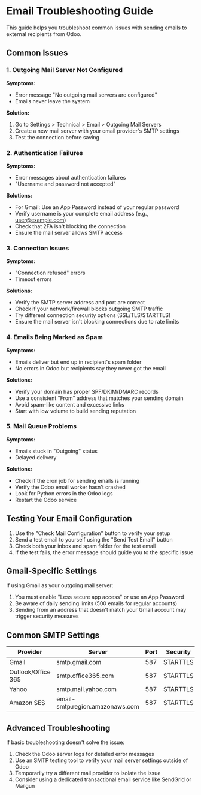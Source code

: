 # Email Troubleshooting Guide

This guide helps you troubleshoot common issues with sending emails to external recipients from Odoo.

## Common Issues

### 1. Outgoing Mail Server Not Configured

**Symptoms:**

- Error message "No outgoing mail servers are configured"
- Emails never leave the system

**Solution:**

1. Go to Settings > Technical > Email > Outgoing Mail Servers
2. Create a new mail server with your email provider's SMTP settings
3. Test the connection before saving

### 2. Authentication Failures

**Symptoms:**

- Error messages about authentication failures
- "Username and password not accepted"

**Solutions:**

- For Gmail: Use an App Password instead of your regular password
- Verify username is your complete email address (e.g., user@example.com)
- Check that 2FA isn't blocking the connection
- Ensure the mail server allows SMTP access

### 3. Connection Issues

**Symptoms:**

- "Connection refused" errors
- Timeout errors

**Solutions:**

- Verify the SMTP server address and port are correct
- Check if your network/firewall blocks outgoing SMTP traffic
- Try different connection security options (SSL/TLS/STARTTLS)
- Ensure the mail server isn't blocking connections due to rate limits

### 4. Emails Being Marked as Spam

**Symptoms:**

- Emails deliver but end up in recipient's spam folder
- No errors in Odoo but recipients say they never got the email

**Solutions:**

- Verify your domain has proper SPF/DKIM/DMARC records
- Use a consistent "From" address that matches your sending domain
- Avoid spam-like content and excessive links
- Start with low volume to build sending reputation

### 5. Mail Queue Problems

**Symptoms:**

- Emails stuck in "Outgoing" status
- Delayed delivery

**Solutions:**

- Check if the cron job for sending emails is running
- Verify the Odoo email worker hasn't crashed
- Look for Python errors in the Odoo logs
- Restart the Odoo service

## Testing Your Email Configuration

1. Use the "Check Mail Configuration" button to verify your setup
2. Send a test email to yourself using the "Send Test Email" button
3. Check both your inbox and spam folder for the test email
4. If the test fails, the error message should guide you to the specific issue

## Gmail-Specific Settings

If using Gmail as your outgoing mail server:

1. You must enable "Less secure app access" or use an App Password
2. Be aware of daily sending limits (500 emails for regular accounts)
3. Sending from an address that doesn't match your Gmail account may trigger security measures

## Common SMTP Settings

| Provider           | Server                          | Port | Security |
| ------------------ | ------------------------------- | ---- | -------- |
| Gmail              | smtp.gmail.com                  | 587  | STARTTLS |
| Outlook/Office 365 | smtp.office365.com              | 587  | STARTTLS |
| Yahoo              | smtp.mail.yahoo.com             | 587  | STARTTLS |
| Amazon SES         | email-smtp.region.amazonaws.com | 587  | STARTTLS |

## Advanced Troubleshooting

If basic troubleshooting doesn't solve the issue:

1. Check the Odoo server logs for detailed error messages
2. Use an SMTP testing tool to verify your mail server settings outside of Odoo
3. Temporarily try a different mail provider to isolate the issue
4. Consider using a dedicated transactional email service like SendGrid or Mailgun
